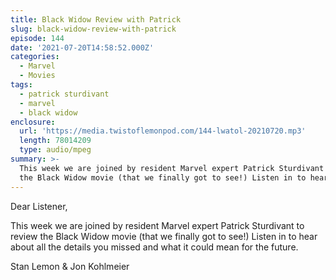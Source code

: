 ```yaml
---
title: Black Widow Review with Patrick
slug: black-widow-review-with-patrick
episode: 144
date: '2021-07-20T14:58:52.000Z'
categories:
  - Marvel
  - Movies
tags:
  - patrick sturdivant
  - marvel
  - black widow
enclosure:
  url: 'https://media.twistoflemonpod.com/144-lwatol-20210720.mp3'
  length: 78014209
  type: audio/mpeg
summary: >-
  This week we are joined by resident Marvel expert Patrick Sturdivant to review
  the Black Widow movie (that we finally got to see!) Listen in to hear about
---
```


Dear Listener,

This week we are joined by resident Marvel expert Patrick Sturdivant to review the Black Widow movie (that we finally got to see!) Listen in to hear about all the details you missed and what it could mean for the future.

Stan Lemon & Jon Kohlmeier
